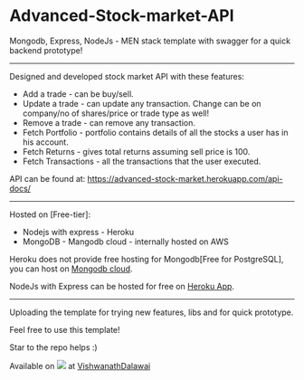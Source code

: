 # Advanced-Stock-market-API
Mongodb, Express, NodeJs - MEN stack template with swagger for a quick backend prototype!

--- 

Designed and developed stock market API with these features:

* Add a trade - can be buy/sell.
* Update a trade - can update any transaction. Change can be on company/no of shares/price or trade type as well!
* Remove a trade - can remove any transaction.
* Fetch Portfolio - portfolio contains details of all the stocks a user has in his account.
* Fetch Returns - gives total returns assuming sell price is 100.
* Fetch Transactions - all the transactions that the user executed.

API can be found at: https://advanced-stock-market.herokuapp.com/api-docs/

---

Hosted on [Free-tier]:
* Nodejs with express - Heroku 
* MongoDB - Mangodb cloud - internally hosted on AWS

Heroku does not provide free hosting for Mongodb[Free for PostgreSQL], you can host on [Mongodb cloud](https://cloud.mongodb.com/).

NodeJs with Express can be hosted for free on [Heroku App](https://www.heroku.com/).

---

Uploading the template for trying new features, libs and for quick prototype.

Feel free to use this template!

Star to the repo helps :)

Available on <img src="https://img.shields.io/badge/LinkedIn-0077B5?style=for-the-badge&logo=linkedin&logoColor=white" /> at [VishwanathDalawai](https://www.linkedin.com/in/vishwanath-dalawai/)
